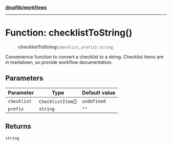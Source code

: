 [**@saflib/workflows**](../index.md)

---

# Function: checklistToString()

> **checklistToString**(`checklist`, `prefix`): `string`

Convenience function to convert a checklist to a string. Checklist items are in markdown, so provide workflow documentation.

## Parameters

| Parameter   | Type              | Default value |
| ----------- | ----------------- | ------------- |
| `checklist` | `ChecklistItem`[] | `undefined`   |
| `prefix`    | `string`          | `""`          |

## Returns

`string`
